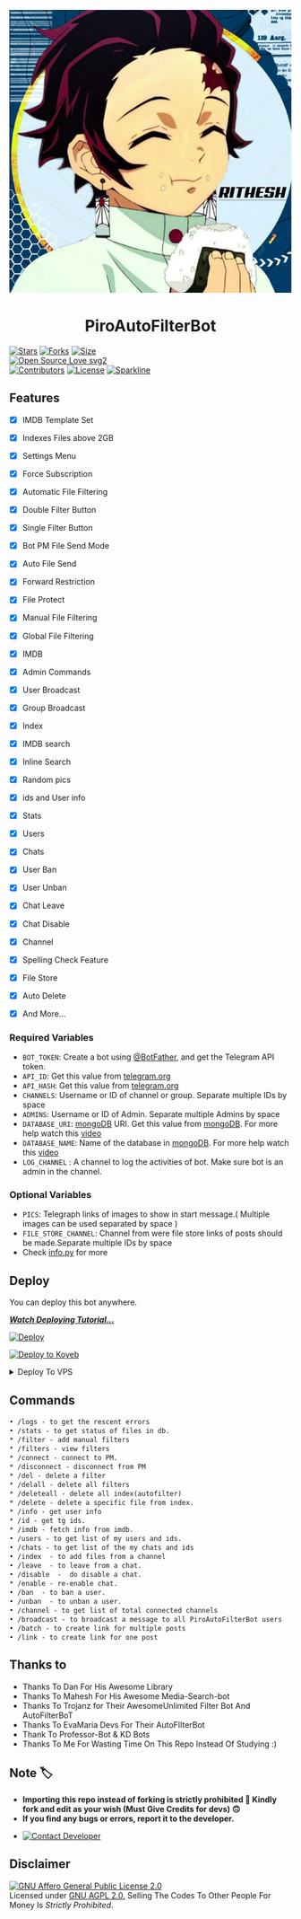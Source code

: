 <p align="center">
  <img src="assets/logo.jpg">
</p>
<h1 align="center">
  <b>PiroAutoFilterBot</b>
</h1>


[![Stars](https://img.shields.io/github/stars/ritheshrkrm/PiroAutoFilterBot?style=flat-square&color=yellow)](https://github.com/ritheshrkrm/PiroAutoFilterBot/stargazers)
[![Forks](https://img.shields.io/github/forks/ritheshrkrm/PiroAutoFilterBot?style=flat-square&color=orange)](https://github.com/ritheshrkrm/PiroAutoFilterBot/fork)
[![Size](https://img.shields.io/github/repo-size/ritheshrkrm/PiroAutoFilterBot?style=flat-square&color=green)](https://github.com/ritheshrkrm/PiroAutoFilterBot/)   
[![Open Source Love svg2](https://badges.frapsoft.com/os/v2/open-source.svg?v=103)](https://github.com/ritheshrkrm/PiroAutoFilterBot)   
[![Contributors](https://img.shields.io/github/contributors/ritheshrkrm/PiroAutoFilterBot?style=flat-square&color=green)](https://github.com/ritheshrkrm/PiroAutoFilterBot/graphs/contributors)
[![License](https://img.shields.io/badge/License-AGPL-blue)](https://github.com/ritheshrkrm/PiroAutoFilterBot/blob/main/LICENSE)
[![Sparkline](https://stars.medv.io/ritheshrkrm/PiroAutoFilterBot.svg)](https://stars.medv.io/ritheshrkrm/PiroAutoFilterBot)
## Features

- [x] IMDB Template Set
- [x] Indexes Files above 2GB
- [x] Settings Menu
- [x] Force Subscription
- [x] Automatic File Filtering
- [x] Double Filter Button
- [x] Single Filter Button
- [x] Bot PM File Send Mode
- [x] Auto File Send
- [x] Forward Restriction
- [x] File Protect
- [x] Manual File Filtering
- [x] Global File Filtering
- [x] IMDB
- [x] Admin Commands
- [x] User Broadcast
- [x] Group Broadcast
- [x] Index
- [x] IMDB search
- [x] Inline Search
- [x] Random pics
- [x] ids and User info 
- [x] Stats
- [x] Users
- [x] Chats
- [x] User Ban
- [x] User Unban
- [x] Chat Leave
- [x] Chat Disable
- [x] Channel
- [x] Spelling Check Feature
- [x] File Store
- [x] Auto Delete
- [x] And More...


### Required Variables
* `BOT_TOKEN`: Create a bot using [@BotFather](https://telegram.dog/BotFather), and get the Telegram API token.
* `API_ID`: Get this value from [telegram.org](https://my.telegram.org/apps)
* `API_HASH`: Get this value from [telegram.org](https://my.telegram.org/apps)
* `CHANNELS`: Username or ID of channel or group. Separate multiple IDs by space
* `ADMINS`: Username or ID of Admin. Separate multiple Admins by space
* `DATABASE_URI`: [mongoDB](https://www.mongodb.com) URI. Get this value from [mongoDB](https://www.mongodb.com). For more help watch this [video](https://youtu.be/1G1XwEOnxxo)
* `DATABASE_NAME`: Name of the database in [mongoDB](https://www.mongodb.com). For more help watch this [video](https://youtu.be/1G1XwEOnxxo)
* `LOG_CHANNEL` : A channel to log the activities of bot. Make sure bot is an admin in the channel.
### Optional Variables
* `PICS`: Telegraph links of images to show in start message.( Multiple images can be used separated by space )
* `FILE_STORE_CHANNEL`: Channel from were file store links of posts should be made.Separate multiple IDs by space
* Check [info.py](https://github.com/ritheshrkrm/PiroAutoFilterBot/blob/master/info.py) for more


## Deploy
You can deploy this bot anywhere.

<i>**[Watch Deploying Tutorial...](https://youtu.be/1G1XwEOnxxo)**</i>


[![Deploy](https://www.herokucdn.com/deploy/button.svg)](https://heroku.com/deploy?template=https://github.com/ritheshrkrm/PiroAutoFilterBot)


[![Deploy to Koyeb](https://www.koyeb.com/static/images/deploy/button.svg)](https://app.koyeb.com/deploy?type=git&repository=github.com/ritheshrkrm/PiroAutoFilterBot&branch=main&name=PiroAutoFilterBot)

<details><summary>Deploy To VPS</summary>
<p>
<pre>
git clone https://github.com/ritheshrkrm/PiroAutoFilterBot
# Install Packages
pip3 install -U -r requirements.txt
Edit info.py with variables as given below then run bot
python3 bot.py
</pre>
</p>
</details>


## Commands
```
• /logs - to get the rescent errors
• /stats - to get status of files in db.
* /filter - add manual filters
* /filters - view filters
* /connect - connect to PM.
* /disconnect - disconnect from PM
* /del - delete a filter
* /delall - delete all filters
* /deleteall - delete all index(autofilter)
* /delete - delete a specific file from index.
* /info - get user info
* /id - get tg ids.
* /imdb - fetch info from imdb.
• /users - to get list of my users and ids.
• /chats - to get list of the my chats and ids 
• /index  - to add files from a channel
• /leave  - to leave from a chat.
• /disable  -  do disable a chat.
* /enable - re-enable chat.
• /ban  - to ban a user.
• /unban  - to unban a user.
• /channel - to get list of total connected channels
• /broadcast - to broadcast a message to all PiroAutoFilterBot users
• /batch - to create link for multiple posts
• /link - to create link for one post
```



## Thanks to 
 - Thanks To Dan For His Awesome Library
 - Thanks To Mahesh For His Awesome Media-Search-bot
 - Thanks To Trojanz for Their AwesomeUnlimited Filter Bot And AutoFilterBoT
 - Thanks To EvaMaria Devs For Their AutoFIlterBot
 - Thank To Professor-Bot & KD Bots
 - Thanks To Me For Wasting Time On This Repo Instead Of Studying :)

 ## Note 🏷️
 - <b>Importing this repo instead of forking is strictly prohibited 🚫 Kindly fork and edit as your wish (Must Give Credits for devs) 🙃</b>
 - <b>If you find any bugs or errors, report it to the developer.</b>
* [![Contact Developer](https://img.shields.io/static/v1?label=Contact+Developer&message=On+Telegram&color=critical)](https://telegram.me/rai_info17)


## Disclaimer
[![GNU Affero General Public License 2.0](https://www.gnu.org/graphics/agplv3-155x51.png)](https://www.gnu.org/licenses/agpl-3.0.en.html#header)    
Licensed under [GNU AGPL 2.0.](https://github.com/ritheshrkrm/PiroAutoFilterBot/blob/master/LICENSE)
Selling The Codes To Other People For Money Is *Strictly Prohibited*.
